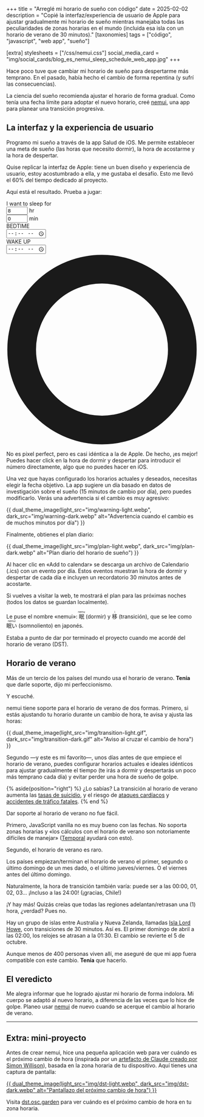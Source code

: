 +++
title = "Arreglé mi horario de sueño con código"
date = 2025-02-02
description = "Copié la interfaz/experiencia de usuario de Apple para ajustar gradualmente mi horario de sueño mientras manejaba todas las peculiaridades de zonas horarias en el mundo (incluida esa isla con un horario de verano de 30 minutos)."
[taxonomies]
tags = ["código", "javascript", "web app", "sueño"]

[extra]
stylesheets = ["/css/nemui.css"]
social_media_card = "img/social_cards/blog_es_nemui_sleep_schedule_web_app.jpg"
+++

Hace poco tuve que cambiar mi horario de sueño para despertarme más temprano. En el pasado, había hecho el cambio de forma repentina (y sufrí las consecuencias).

La ciencia del sueño recomienda ajustar el horario de forma gradual. Como tenía una fecha límite para adoptar el nuevo horario, creé [nemui](https://nemui.osc.garden/), una app para planear una transición progresiva.

## La interfaz y la experiencia de usuario

Programo mi sueño a través de la app Salud de iOS. Me permite establecer una meta de sueño (las horas que necesito dormir), la hora de acostarme y la hora de despertar.

Quise replicar la interfaz de Apple: tiene un buen diseño y experiencia de usuario, estoy acostumbrado a ella, y me gustaba el desafío. Esto me llevó el 60% del tiempo dedicado al proyecto.

Aquí está el resultado. Prueba a jugar:

<div class="container" id="clockContainer">
<!-- Sleep Duration Input -->
<div class="sleep-goal">
<label>I want to sleep for</label>
<div class="goal-inputs">
<div class="input-group">
<input type="number" id="goalHours" min="4" max="12" value="8" inputmode="numeric" pattern="[0-9]*" class="time-input">
<span>hr</span>
</div>
<div class="input-group">
<input type="number" id="goalMinutes" min="0" max="59" value="0" step="10" inputmode="numeric" pattern="[0-9]*" class="time-input">
<span>min</span>
</div>
</div>
</div>

<!-- Clock Component -->
<div class="clock-wrapper">
<div class="time-display">
<div class="time-section">
<div class="time-label">
<span class="icon bed-icon"></span>
BEDTIME
</div>
<input type="time" class="time-value" id="sleepTime" aria-label="Bedtime"/>
</div>
<div class="time-section">
<div class="time-label">
<span class="icon alarm-icon"></span>
WAKE UP
</div>
<input type="time" class="time-value" id="wakeTime" aria-label="Wake up time"/>
</div>
</div>

<div class="outer-container" aria-hidden="true">
<div class="clock-container">
<div class="clock-face">
<div class="symbol stars">
<span class="icon stars-icon"></span>
</div>
<div class="symbol sun">
<span class="icon sun-icon"></span>
</div>
</div>
</div>

<svg class="arc-layer" viewBox="0 0 450 450">
<circle class="background-ring" cx="50%" cy="50%" r="42%" fill="none" stroke="currentColor" stroke-width="15%" />
<path class="sleep-arc" d="" />
<path class="arc-ticks" d="" />
</svg>

<div class="handles-layer">
<div class="handle sleep">
<span class="icon bed-icon"></span>
</div>
<div class="handle wake">
<span class="icon alarm-icon"></span>
</div>
</div>
</div>

<div class="sleep-info">
<div class="total-sleep"></div>
<div id="goalStatus" class="goal-status"></div>
</div>
</div>
</div>
<script defer src="js/clock.js?h=1a4a5e71"></script>

No es pixel perfect, pero es casi idéntica a la de Apple. De hecho, ¡es mejor! Puedes hacer click en la hora de dormir y despertar para introducir el número directamente, algo que no puedes hacer en iOS.

Una vez que hayas configurado los horarios actuales y deseados, necesitas elegir la fecha objetivo. La app sugiere un día basado en datos de investigación sobre el sueño (15 minutos de cambio por día), pero puedes modificarlo. Verás una advertencia si el cambio es muy agresivo:

{{ dual_theme_image(light_src="img/warning-light.webp", dark_src="img/warning-dark.webp" alt="Advertencia cuando el cambio es de muchos minutos por día") }}

Finalmente, obtienes el plan diario:

{{ dual_theme_image(light_src="img/plan-light.webp", dark_src="img/plan-dark.webp" alt="Plan diario del horario de sueño") }}

Al hacer clic en «Add to calendar» se descarga un archivo de Calendario (.ics) con un evento por día. Estos eventos muestran la hora de dormir y despertar de cada día e incluyen un recordatorio 30 minutos antes de acostarte.

Si vuelves a visitar la web, te mostrará el plan para las próximas noches (todos los datos se guardan localmente).

Le puse el nombre «nemui»: <ruby>眠<rt>nemu</rt></ruby> (dormir) y <ruby>移<rt>i</rt></ruby> (transición), que se lee como <ruby>眠い<rt>nemui</rt></ruby> (somnoliento) en japonés.

Estaba a punto de dar por terminado el proyecto cuando me acordé del horario de verano (DST).

## Horario de verano

Más de un tercio de los países del mundo usa el horario de verano. **Tenía** que darle soporte, dijo mi perfeccionismo.

Y escuché.

nemui tiene soporte para el horario de verano de dos formas. Primero, si estás ajustando tu horario durante un cambio de hora, te avisa y ajusta las horas:

{{ dual_theme_image(light_src="img/transition-light.gif", dark_src="img/transition-dark.gif" alt="Aviso al cruzar el cambio de hora") }}

Segundo —y este es mi favorito—, unos días antes de que empiece el horario de verano, puedes configurar horarios actuales e ideales idénticos para ajustar gradualmente el tiempo (te irás a dormir y despertarás un poco más temprano cada día) y evitar perder una hora de sueño de golpe.

{% aside(position="right") %}
¿Lo sabías? La transición al horario de verano aumenta las [tasas de suicidio](https://doi.org/10.1111/j.1479-8425.2007.00331.x), y el riesgo de [ataques cardíacos](https://www.nejm.org/doi/full/10.1056/NEJMc0807104) y [accidentes de tráfico fatales](https://www.cell.com/current-biology/fulltext/S0960-9822(19)31678-1).
{% end %}

Dar soporte al horario de verano no fue fácil.

Primero, JavaScript vanilla no es muy bueno con las fechas. No soporta zonas horarias y «los cálculos con el horario de verano son notoriamente difíciles de manejar» ([Temporal](https://developer.mozilla.org/blog/javascript-temporal-is-coming/) ayudará con esto).

Segundo, el horario de verano es raro.

Los países empiezan/terminan el horario de verano el primer, segundo o último domingo de un mes dado, o el último jueves/viernes. O el viernes antes del último domingo.

Naturalmente, la hora de transición también varía: puede ser a las 00:00, 01, 02, 03... ¡Incluso a las 24:00! (¡gracias, Chile!)

¡Y hay más! Quizás creías que todas las regiones adelantan/retrasan una (1) hora, ¿verdad? Pues no.

Hay un grupo de islas entre Australia y Nueva Zelanda, llamadas [Isla Lord Howe](https://en.wikipedia.org/wiki/Lord_Howe_Island), con transiciones de 30 minutos. Así es. El primer domingo de abril a las 02:00, los relojes se atrasan a la 01:30. El cambio se revierte el 5 de octubre.

Aunque menos de 400 personas viven allí, me aseguré de que mi app fuera compatible con este cambio. **Tenía** que hacerlo.

## El veredicto

Me alegra informar que he logrado ajustar mi horario de forma indolora. Mi cuerpo se adaptó al nuevo horario, a diferencia de las veces que lo hice de golpe. Planeo usar [nemui](https://nemui.osc.garden/) de nuevo cuando se acerque el cambio al horario de verano.

---

## Extra: mini-proyecto

Antes de crear nemui, hice una pequeña aplicación web para ver cuándo es el próximo cambio de hora (inspirada por un [artefacto de Claude creado por Simon Willison](https://tools.simonwillison.net/california-clock-change)), basada en la zona horaria de tu dispositivo. Aquí tienes una captura de pantalla:

<a href="https://dst.osc.garden">
{{ dual_theme_image(light_src="img/dst-light.webp", dark_src="img/dst-dark.webp" alt="Pantallazo del próximo cambio de hora") }}
</a>

Visita [dst.osc.garden](https://dst.osc.garden/) para ver cuándo es el próximo cambio de hora en tu zona horaria.
